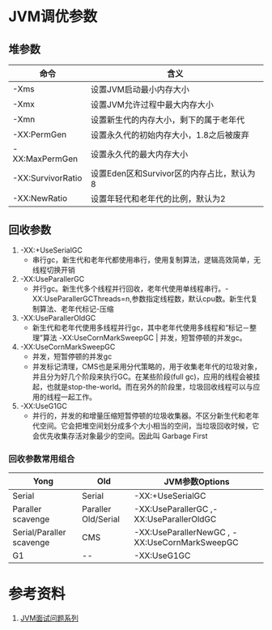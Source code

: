 # JVM调优参数
## 堆参数
命令 | 含义
---|---
-Xms | 设置JVM启动最小内存大小
-Xmx | 设置JVM允许过程中最大内存大小
-Xmn | 设置新生代的内存大小，剩下的属于老年代
-XX:PermGen | 设置永久代的初始内存大小，1.8之后被废弃
-XX:MaxPermGen | 设置永久代的最大内存大小
-XX:SurvivorRatio | 设置Eden区和Survivor区的内存占比，默认为8
-XX:NewRatio | 设置年轻代和老年代的比例，默认为2

## 回收参数
1. -XX:+UseSerialGC 
   + 串行gc，新生代和老年代都使用串行，使用复制算法，逻辑高效简单，无线程切换开销
2. -XX:UseParallerGC
   + 并行gc。新生代多个线程并行回收，老年代使用单线程串行。-XX:UseParallerGCThreads=n,参数指定线程数，默认cpu数。新生代复制算法、老年代标记-压缩
3. -XX:UseParallerOldGC
   + 新生代和老年代使用多线程并行gc，其中老年代使用多线程和“标记－整理”算法
-XX:UseCornMarkSweepGC | 并发，短暂停顿的并发gc。
4. -XX:UseCornMarkSweepGC
   + 并发，短暂停顿的并发gc
   + 并发标记清理，CMS也是采用分代策略的，用于收集老年代的垃圾对象，并且分为好几个阶段来执行GC。在某些阶段(full gc)，应用的线程会被挂起，也就是stop-the-world。而在另外的阶段里，垃圾回收线程可以与应用的线程一起工作。
5. -XX:UseG1GC
   + 并行的，并发的和增量压缩短暂停顿的垃圾收集器。不区分新生代和老年代空间。它会把堆空间划分成多个大小相当的空间，当垃圾回收时候，它会优先收集存活对象最少的空间。因此叫 Garbage First
   
### 回收参数常用组合
Yong | Old | JVM参数Options 
---|---|---
Serial | Serial| -XX:+UseSerialGC  
Paraller scavenge | Paraller Old/Serial  | -XX:UseParallerGC ,-XX:UseParallerOldGC
Serial/Paraller scavenge | CMS | -XX:UseParallerNewGC , -XX:UseCornMarkSweepGC
G1 | --  | -XX:UseG1GC 




# 参考资料
1. [JVM面试问题系列](https://mp.weixin.qq.com/s/tfyHwbsNCTjvMGTrfQ0qwQ)